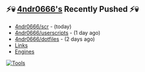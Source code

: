 ## ⚡💀 <a href="https://4ndr0666.github.io/4ndr0site" target="_blank">4ndr0666's</a> Recently Pushed ⚡💀


- [4ndr0666/scr](https://github.com/4ndr0666/scr) - (today)
- [4ndr0666/userscripts](https://github.com/4ndr0666/userscripts) - (1 day ago)
- [4ndr0666/dotfiles](https://github.com/4ndr0666/dotfiles) - (2 days ago)
- [Links](https://github.com/4ndr0666/Links/blob/main/README.md)        
- [Engines](https://github.com/hoothin/SearchJumper/discussions/73)    

[![Tools](https://skillicons.dev/icons?i=go,py,react,nextjs,git,linux,bash,neovim&theme=dark&perline=18)](https://skillicons.dev)

